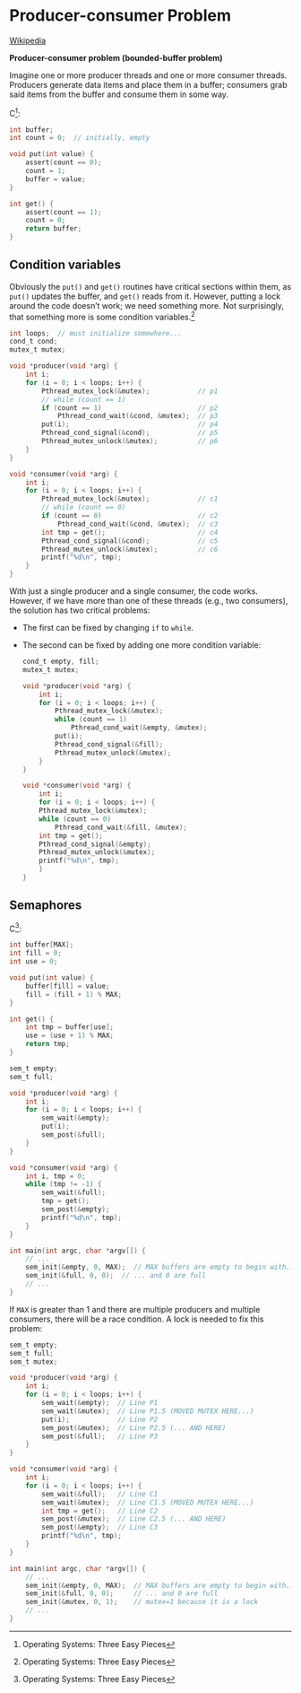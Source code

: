 # Producer-consumer Problem
[Wikipedia](https://en.wikipedia.org/wiki/Producer%E2%80%93consumer_problem)

**Producer-consumer problem (bounded-buffer problem)**

Imagine one or more producer threads and one or more consumer threads. Producers generate data items and place them in a buffer; consumers grab said items from the buffer and consume them in some way.

C[^three]:
```c
int buffer;
int count = 0;  // initially, empty

void put(int value) {
    assert(count == 0);
    count = 1;
    buffer = value;
}

int get() {
    assert(count == 1);
    count = 0;
    return buffer;
}
```

## Condition variables
Obviously the `put()` and `get()` routines have critical sections within them, as `put()` updates the buffer, and `get()` reads from it. However, putting a lock around the code doesn’t work; we need something more. Not surprisingly, that something more is some condition variables.[^three]

```c
int loops;  // must initialize somewhere...
cond_t cond;
mutex_t mutex;

void *producer(void *arg) {
    int i;
    for (i = 0; i < loops; i++) {
        Pthread_mutex_lock(&mutex);            // p1
        // while (count == 1)
        if (count == 1)                        // p2
            Pthread_cond_wait(&cond, &mutex);  // p3
        put(i);                                // p4
        Pthread_cond_signal(&cond);            // p5
        Pthread_mutex_unlock(&mutex);          // p6
    }
}

void *consumer(void *arg) {
    int i;
    for (i = 0; i < loops; i++) {
        Pthread_mutex_lock(&mutex);            // c1
        // while (count == 0)
        if (count == 0)                        // c2
            Pthread_cond_wait(&cond, &mutex);  // c3
        int tmp = get();                       // c4
        Pthread_cond_signal(&cond);            // c5
        Pthread_mutex_unlock(&mutex);          // c6
        printf("%d\n", tmp);
    }
}
```

With just a single producer and a single consumer, the code works. However, if we have more than one of these threads (e.g., two consumers), the solution has two critical problems:
- The first can be fixed by changing `if` to `while`.
- The second can be fixed by adding one more condition variable:

  ```c
  cond_t empty, fill;
  mutex_t mutex;

  void *producer(void *arg) {
      int i;
      for (i = 0; i < loops; i++) {
          Pthread_mutex_lock(&mutex);
          while (count == 1)
              Pthread_cond_wait(&empty, &mutex);
          put(i);
          Pthread_cond_signal(&fill);
          Pthread_mutex_unlock(&mutex);
      }
  }

  void *consumer(void *arg) {
      int i;
      for (i = 0; i < loops; i++) {
      Pthread_mutex_lock(&mutex);
      while (count == 0)
          Pthread_cond_wait(&fill, &mutex);
      int tmp = get();
      Pthread_cond_signal(&empty);
      Pthread_mutex_unlock(&mutex);
      printf("%d\n", tmp);
      }
  }
  ```

## Semaphores
C[^three]:
```c
int buffer[MAX];
int fill = 0;
int use = 0;

void put(int value) {
    buffer[fill] = value;
    fill = (fill + 1) % MAX;
}

int get() {
    int tmp = buffer[use];
    use = (use + 1) % MAX;
    return tmp;
}
```

```c
sem_t empty;
sem_t full;

void *producer(void *arg) {
    int i;
    for (i = 0; i < loops; i++) {
        sem_wait(&empty);
        put(i);
        sem_post(&full);
    }
}

void *consumer(void *arg) {
    int i, tmp = 0;
    while (tmp != -1) {
        sem_wait(&full);
        tmp = get();
        sem_post(&empty);
        printf("%d\n", tmp);
    }
}

int main(int argc, char *argv[]) {
    // ...
    sem_init(&empty, 0, MAX);  // MAX buffers are empty to begin with...
    sem_init(&full, 0, 0);  // ... and 0 are full
    // ...
}
```

If `MAX` is greater than 1 and there are multiple producers and multiple consumers, there will be a race condition. A lock is needed to fix this problem:

```c
sem_t empty;
sem_t full;
sem_t mutex;

void *producer(void *arg) {
    int i;
    for (i = 0; i < loops; i++) {
        sem_wait(&empty);  // Line P1
        sem_wait(&mutex);  // Line P1.5 (MOVED MUTEX HERE...)
        put(i);            // Line P2
        sem_post(&mutex);  // Line P2.5 (... AND HERE)
        sem_post(&full);   // Line P3
    }
}

void *consumer(void *arg) {
    int i;
    for (i = 0; i < loops; i++) {
        sem_wait(&full);   // Line C1
        sem_wait(&mutex);  // Line C1.5 (MOVED MUTEX HERE...)
        int tmp = get();   // Line C2
        sem_post(&mutex);  // Line C2.5 (... AND HERE)
        sem_post(&empty);  // Line C3
        printf("%d\n", tmp);
    }
}

int main(int argc, char *argv[]) {
    // ...
    sem_init(&empty, 0, MAX);  // MAX buffers are empty to begin with...
    sem_init(&full, 0, 0);     // ... and 0 are full
    sem_init(&mutex, 0, 1);    // mutex=1 because it is a lock
    // ...
}
```


[^three]: Operating Systems: Three Easy Pieces